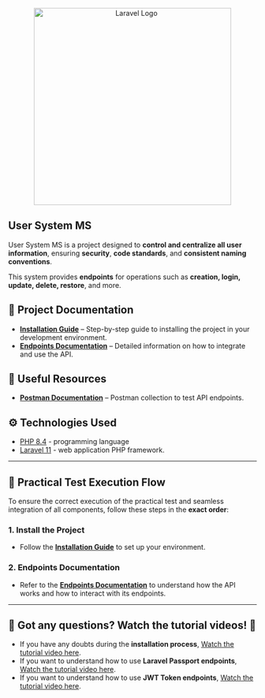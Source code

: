 <p align="center"><a href="https://laravel.com" target="_blank"><img src="https://raw.githubusercontent.com/laravel/art/master/logo-lockup/5%20SVG/2%20CMYK/1%20Full%20Color/laravel-logolockup-cmyk-red.svg" width="400" alt="Laravel Logo"></a></p>

## User System MS  

User System MS is a project designed to **control and centralize all user information**, ensuring **security**, **code standards**, and **consistent naming conventions**.  

This system provides **endpoints** for operations such as **creation, login, update, delete, restore**, and more.  

## 📄 Project Documentation  

- **[Installation Guide](https://github.com/carloseduardorocha/user-system/wiki/Installation-Guide)** – Step-by-step guide to installing the project in your development environment.  
- **[Endpoints Documentation](https://github.com/carloseduardorocha/user-system/wiki/Endpoints-Doc)** – Detailed information on how to integrate and use the API.  

## 🔗 Useful Resources  

- **[Postman Documentation](https://documenter.getpostman.com/view/15465603/2sAYdZvEV2)** – Postman collection to test API endpoints.  

## ⚙ Technologies Used  

- [PHP 8.4](https://www.php.net/) - programming language <br/>
- [Laravel 11](https://laravel.com/docs/11.x) - web application PHP framework. <br/>

---

## 🚀 Practical Test Execution Flow  

To ensure the correct execution of the practical test and seamless integration of all components, follow these steps in the **exact order**:  

### 1. **Install the Project**  
   - Follow the **[Installation Guide](https://github.com/carloseduardorocha/user-system/wiki/Installation-Guide)** to set up your environment.  

### 2. **Endpoints Documentation**  
   - Refer to the **[Endpoints Documentation](https://github.com/carloseduardorocha/user-system/wiki/Endpoints-Doc)** to understand how the API works and how to interact with its endpoints.
---

## 🚨 **Got any questions? Watch the tutorial videos!** 🚨  

- If you have any doubts during the **installation process**, [Watch the tutorial video here](https://www.loom.com/share/f6aac788143e4333af7dbaf73c9c90b5?sid=b8621f6e-947c-4680-b440-adda2bb71cdf).  
- If you want to understand how to use **Laravel Passport endpoints**, [Watch the tutorial video here](#).  
- If you want to understand how to use **JWT Token endpoints**, [Watch the tutorial video here](#).  
